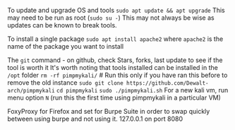To update and upgrade OS and tools
	`sudo apt update && apt upgrade`     This may need to be run as root (`sudo su -`)
		This may not always be wise as updates can be known to break tools.

To install a single package
	`sudo apt install apache2` where `apache2` is the name of the package you want to install

The `git` command - on github, check Stars, forks, last update to see if the tool is worth it
		It's worth noting that tools installed can be installed in the `/opt` folder
	`rm -rf pimpmykali/`          # Run this only if you have ran this before to remove the old instance
	`sudo git clone https://github.com/Dewalt-arch/pimpmykali`
	`cd pimpmykali`
	`sudo ./pimpmykali.sh`
	For a new kali vm, run menu option `N` (run this the first time using pimpmykali in a particular VM)

FoxyProxy for Firefox and set for Burpe Suite in order to swap quickly between using burpe and not using it.
	127.0.0.1 on port 8080